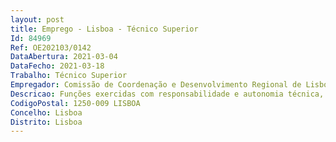 ```yaml
--- 
layout: post
title: Emprego - Lisboa - Técnico Superior
Id: 84969
Ref: OE202103/0142
DataAbertura: 2021-03-04
DataFecho: 2021-03-18
Trabalho: Técnico Superior
Empregador: Comissão de Coordenação e Desenvolvimento Regional de Lisboa e Vale do Tejo
Descricao: Funções exercidas com responsabilidade e autonomia técnica, ainda que com enquadramento superior qualificado, designadamente,apoiar na preparação dos principais documentos de planeamento e gestão de recursos financeiros,incluindo o projeto de Orçamento (OE), de funcionamento e de investimento  assegurar todos osregistos relativos à execução orçamental, de acordo com uma rigorosa de gestão de recursos disponíveis, incluindo os processos de liquidação e cobrança de receitas, bem como os de pagamentodas despesas autorizadas  acompanhamento do reporte orçamental para as entidades respetivas assegurar a regularidade da documentação de suporte e o registo das despesas e receitas em SNC  AP  preparar a documentação suporte ao reporte fiscal  apoio na elaboração da conta de gerência.
CodigoPostal: 1250-009 LISBOA
Concelho: Lisboa
Distrito: Lisboa
--- 
```

